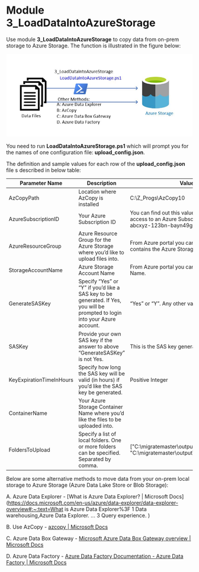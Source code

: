 # **Module 3_LoadDataIntoAzureStorage**

Use module **3_LoadDataIntoAzureStorage** to copy data from on-prem storage to Azure Storage. The function is illustrated in the figure below:

![Module M3_LoadDataIntoAzureStorage](..//images/M3_LoadDataIntoAzureStorage.JPG)

You need to run **LoadDataIntoAzureStorage.ps1** which will prompt you for the names of one configuration file: **upload_config.json**.

The definition and sample values for each row of the **upload_config.json** file s described in below table:

| Parameter Name           | Description                                                  | Values (Sample)                                              |
| ------------------------ | ------------------------------------------------------------ | ------------------------------------------------------------ |
| AzCopyPath               | Location where AzCopy is  installed                          | C:\\Z_Progs\\AzCopy10                                        |
| AzureSubscriptionID      | Your Azure Subscription ID                                   | You can find out this value from  Azure Portal if you have access to an Azure Subscription. It looks like this:  abcxyz-123bn-bayn49gw-stuff-01234 |
| AzureResourceGroup       | Azure Resource Group for the  Azure Storage where you’d like to upload files into. | From Azure portal you can find  the resource group that contains the Azure Storage Account. |
| StorageAccountName       | Azure Storage Account Name                                   | From Azure portal you can your  Azure Storage Account Name.  |
| GenerateSASKey           | Specify “Yes” or “Y” if you’d  like a SAS key to be generated. If Yes, you will be prompted to login into  your Azure account. | “Yes” or “Y”. Any other values  will be converted to “No”.   |
| SASKey                   | Provide your own SAS key if the  answer to above “GenerateSASKey” is not Yes. | This is the SAS key generated by  Azure. Very long string.   |
| KeyExpirationTimeInHours | Specify how long the SAS key  will be valid (in hours) if you’d like the SAS key be generated. | Positive Integer                                             |
| ContainerName            | Your Azure Storage Container  Name where you’d like the files to be uploaded into. |                                                              |
| FoldersToUpload          | Specify a list of local folders.  One or more folders can be specified. Separated by comma. | ["C:\\migratemaster\\output\\2_ExportSourceData\\Folder1",  "C:\\migratemaster\\output\\2_ExportSourceData\\Folder2] |

Below are some alternative methods to move data from your on-prem local storage to Azure Storage (Azure Data Lake Store or Blob Storage):

A.  Azure Data Explorer - [What is Azure Data Explorer? | Microsoft Docs](https://docs.microsoft.com/en-us/azure/data-explorer/data-explorer-overview#:~:text=What is Azure Data Explorer%3F 1 Data warehousing,Azure Data Explorer. ... 3 Query experience. )

B.  Use AzCopy - [azcopy | Microsoft Docs](https://docs.microsoft.com/en-us/azure/storage/common/storage-ref-azcopy)

C.  Azure Data Box Gateway - [Microsoft Azure Data Box Gateway overview | Microsoft Docs](https://docs.microsoft.com/en-us/azure/databox-gateway/data-box-gateway-overview)

D.  Azure Data Factory -  [Azure Data Factory Documentation - Azure Data Factory | Microsoft Docs](https://docs.microsoft.com/en-us/azure/data-factory/)

